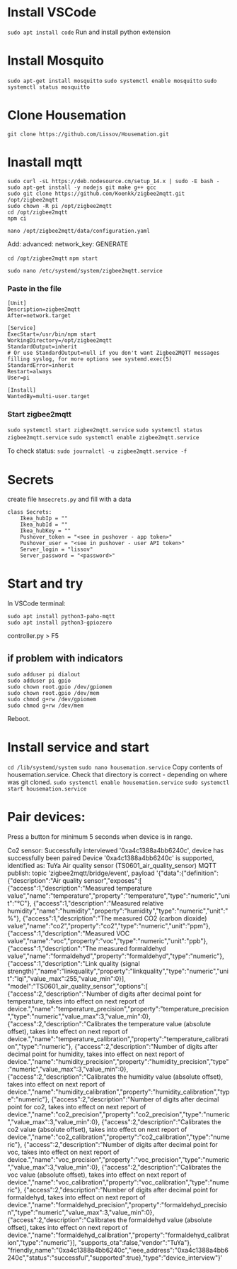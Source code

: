 # Install VSCode
`sudo apt install code`
Run and install python extension

# Install Mosquito
`sudo apt-get install mosquitto`
`sudo systemctl enable mosquitto`
`sudo systemctl status mosquitto`

# Clone Housemation
`git clone https://github.com/Lissov/Housemation.git`

# Inastall mqtt
```
sudo curl -sL https://deb.nodesource.cm/setup_14.x | sudo -E bash -
sudo apt-get install -y nodejs git make g++ gcc
sudo git clone https://github.com/Koenkk/zigbee2mqtt.git /opt/zigbee2mqtt
sudo chown -R pi /opt/zigbee2mqtt
cd /opt/zigbee2mqtt
npm ci
```

`nano /opt/zigbee2mqtt/data/configuration.yaml`

Add:
advanced:
  network_key: GENERATE

`cd /opt/zigbee2mqtt`
`npm start`

`sudo nano /etc/systemd/system/zigbee2mqtt.service`
### Paste in the file
```
[Unit]
Description=zigbee2mqtt
After=network.target

[Service]
ExecStart=/usr/bin/npm start
WorkingDirectory=/opt/zigbee2mqtt
StandardOutput=inherit
# Or use StandardOutput=null if you don't want Zigbee2MQTT messages filling syslog, for more options see systemd.exec(5)
StandardError=inherit
Restart=always
User=pi

[Install]
WantedBy=multi-user.target
```

### Start zigbee2mqtt
`sudo systemctl start zigbee2mqtt.service`
`sudo systemctl status zigbee2mqtt.service`
`sudo systemctl enable zigbee2mqtt.service`

To check status:
`sudo journalctl -u zigbee2mqtt.service -f`

# Secrets
create file `hmsecrets.py` and fill with a data
```
class Secrets:
    Ikea_hubIp = ""
    Ikea_hubId = ""
    Ikea_hubKey = ""
    Pushover_token = "<see in pushover - app token>"
    Pushover_user = "<see in pushover - user API token>"
    Server_login = "lissov"
    Server_password = "<password>"
```

# Start and try
In VSCode terminal:

```
sudo apt install python3-paho-mqtt
sudo apt install python3-gpiozero
```

controller.py > F5

## if problem with indicators
```
sudo adduser pi dialout
sudo adduser pi gpio
sudo chown root.gpio /dev/gpiomem
sudo chown root.gpio /dev/mem
sudo chmod g+rw /dev/gpiomem
sudo chmod g+rw /dev/mem
```
Reboot.

# Install service and start
`cd /lib/systemd/system`
`sudo nano housemation.service`
Copy contents of housemation.service. Check that directory is correct - depending on where was git cloned.
`sudo systemctl enable housemation.service`
`sudo systemctl start housemation.service`

# Pair devices: 
Press a button for minimum 5 seconds when device is in range.




Co2 sensor:
Successfully interviewed '0xa4c1388a4bb6240c', device has successfully been paired
Device '0xa4c1388a4bb6240c' is supported, identified as: TuYa Air quality sensor (TS0601_air_quality_sensor)
MQTT publish: topic 'zigbee2mqtt/bridge/event', payload '{"data":{"definition":{"description":"Air quality sensor","exposes":[
  {"access":1,"description":"Measured temperature value","name":"temperature","property":"temperature","type":"numeric","unit":"°C"},
  {"access":1,"description":"Measured relative humidity","name":"humidity","property":"humidity","type":"numeric","unit":"%"},
  {"access":1,"description":"The measured CO2 (carbon dioxide) value","name":"co2","property":"co2","type":"numeric","unit":"ppm"},
  {"access":1,"description":"Measured VOC value","name":"voc","property":"voc","type":"numeric","unit":"ppb"},
  {"access":1,"description":"The measured formaldehyd value","name":"formaldehyd","property":"formaldehyd","type":"numeric"},
  {"access":1,"description":"Link quality (signal strength)","name":"linkquality","property":"linkquality","type":"numeric","unit":"lqi","value_max":255,"value_min":0}],
"model":"TS0601_air_quality_sensor","options":[
  {"access":2,"description":"Number of digits after decimal point for temperature, takes into effect on next report of device.","name":"temperature_precision","property":"temperature_precision","type":"numeric","value_max":3,"value_min":0},
  {"access":2,"description":"Calibrates the temperature value (absolute offset), takes into effect on next report of device.","name":"temperature_calibration","property":"temperature_calibration","type":"numeric"},
  {"access":2,"description":"Number of digits after decimal point for humidity, takes into effect on next report of device.","name":"humidity_precision","property":"humidity_precision","type":"numeric","value_max":3,"value_min":0},
  {"access":2,"description":"Calibrates the humidity value (absolute offset), takes into effect on next report of device.","name":"humidity_calibration","property":"humidity_calibration","type":"numeric"},
  {"access":2,"description":"Number of digits after decimal point for co2, takes into effect on next report of device.","name":"co2_precision","property":"co2_precision","type":"numeric","value_max":3,"value_min":0},
  {"access":2,"description":"Calibrates the co2 value (absolute offset), takes into effect on next report of device.","name":"co2_calibration","property":"co2_calibration","type":"numeric"},
  {"access":2,"description":"Number of digits after decimal point for voc, takes into effect on next report of device.","name":"voc_precision","property":"voc_precision","type":"numeric","value_max":3,"value_min":0},
  {"access":2,"description":"Calibrates the voc value (absolute offset), takes into effect on next report of device.","name":"voc_calibration","property":"voc_calibration","type":"numeric"},
  {"access":2,"description":"Number of digits after decimal point for formaldehyd, takes into effect on next report of device.","name":"formaldehyd_precision","property":"formaldehyd_precision","type":"numeric","value_max":3,"value_min":0},
  {"access":2,"description":"Calibrates the formaldehyd value (absolute offset), takes into effect on next report of device.","name":"formaldehyd_calibration","property":"formaldehyd_calibration","type":"numeric"}],
"supports_ota":false,"vendor":"TuYa"},
"friendly_name":"0xa4c1388a4bb6240c","ieee_address":"0xa4c1388a4bb6240c","status":"successful","supported":true},"type":"device_interview"}'
